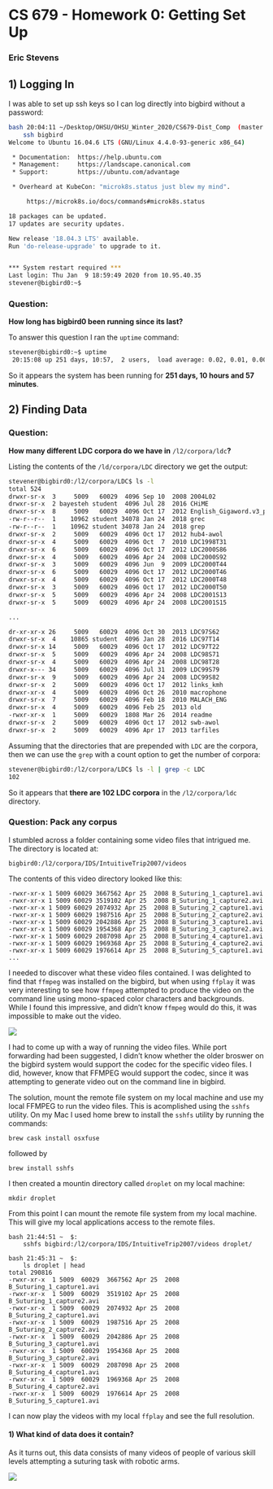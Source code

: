 # CS 679 - Homework 0: Getting Set Up
### Eric Stevens

## 1) Logging In

I was able to set up ssh keys so I can log directly into bigbird without a password:

```bash
bash 20:04:11 ~/Desktop/OHSU/OHSU_Winter_2020/CS679-Dist_Comp  (master *) $: 
    ssh bigbird
Welcome to Ubuntu 16.04.6 LTS (GNU/Linux 4.4.0-93-generic x86_64)

 * Documentation:  https://help.ubuntu.com
 * Management:     https://landscape.canonical.com
 * Support:        https://ubuntu.com/advantage

 * Overheard at KubeCon: "microk8s.status just blew my mind".

     https://microk8s.io/docs/commands#microk8s.status

18 packages can be updated.
17 updates are security updates.

New release '18.04.3 LTS' available.
Run 'do-release-upgrade' to upgrade to it.


*** System restart required ***
Last login: Thu Jan  9 18:59:49 2020 from 10.95.40.35
stevener@bigbird0:~$ 
```

### Question:
**How long has bigbird0 been running since its last?**

To answer this question I ran the `uptime` command:

```bash
stevener@bigbird0:~$ uptime
 20:15:08 up 251 days, 10:57,  2 users,  load average: 0.02, 0.01, 0.00
```

So it appears the system has been running for **251 days, 10 hours and 57 minutes**.


## 2) Finding Data
### Question:
**How many different LDC corpora do we have in** `/l2/corpora/ldc`**?**

Listing the contents of the `/ld/corpora/LDC` directory we get the output:

```bash
stevener@bigbird0:/l2/corpora/LDC$ ls -l
total 524
drwxr-sr-x  3     5009   60029  4096 Sep 10  2008 2004L02
drwxr-sr-x  2 bayesteh student  4096 Jul 28  2016 CHiME
drwxr-sr-x  8     5009   60029  4096 Oct 17  2012 English_Gigaword.v3_proc
-rw-r--r--  1    10962 student 34078 Jan 24  2018 grec
-rw-r--r--  1    10962 student 34078 Jan 24  2018 grep
drwxr-sr-x  2     5009   60029  4096 Oct 17  2012 hub4-awol
drwxr-sr-x  4     5009   60029  4096 Oct  7  2010 LDC1998T31
drwxr-sr-x  6     5009   60029  4096 Oct 17  2012 LDC2000S86
drwxr-sr-x  4     5009   60029  4096 Apr 24  2008 LDC2000S92
drwxr-sr-x  3     5009   60029  4096 Jun  9  2009 LDC2000T44
drwxr-sr-x  6     5009   60029  4096 Oct 17  2012 LDC2000T46
drwxr-sr-x  4     5009   60029  4096 Oct 17  2012 LDC2000T48
drwxr-sr-x  3     5009   60029  4096 Oct 17  2012 LDC2000T50
drwxr-sr-x  5     5009   60029  4096 Apr 24  2008 LDC2001S13
drwxr-sr-x  5     5009   60029  4096 Apr 24  2008 LDC2001S15

...

dr-xr-xr-x 26     5009   60029  4096 Oct 30  2013 LDC97S62
drwxr-sr-x  4    10865 student  4096 Jan 28  2016 LDC97T14
drwxr-sr-x 14     5009   60029  4096 Oct 17  2012 LDC97T22
drwxr-sr-x  5     5009   60029  4096 Apr 24  2008 LDC98S71
drwxr-sr-x  4     5009   60029  4096 Apr 24  2008 LDC98T28
drwxr-x--- 34     5009   60029  4096 Jul 31  2009 LDC99S79
drwxr-sr-x  9     5009   60029  4096 Apr 24  2008 LDC99S82
drwxr-sr-x  2     5009   60029  4096 Oct 17  2012 links_kmh
drwxr-xr-x  4     5009   60029  4096 Oct 26  2010 macrophone
drwxr-sr-x  7     5009   60029  4096 Feb 18  2010 MALACH_ENG
drwxr-sr-x  4     5009   60029  4096 Feb 25  2013 old
-rwxr-xr-x  1     5009   60029  1808 Mar 26  2014 readme
drwxr-sr-x  2     5009   60029  4096 Oct 17  2012 swb-awol
drwxr-sr-x  2     5009   60029  4096 Apr 17  2013 tarfiles
```

Assuming that the directories that are prepended with `LDC` are the corpora, then we can use the `grep` with a count option to get the number of corpora:

```bash
stevener@bigbird0:/l2/corpora/LDC$ ls -l | grep -c LDC
102
```

So it appears that **there are 102 LDC corpora** in the `/l2/corpora/ldc` directory.

### Question: Pack any corpus

I stumbled across a folder containing some video files that intrigued me. The directory is located at:

```
bigbird0:/l2/corpora/IDS/IntuitiveTrip2007/videos
``` 
The contents of this video directory looked like this:

```
-rwxr-xr-x 1 5009 60029 3667562 Apr 25  2008 B_Suturing_1_capture1.avi
-rwxr-xr-x 1 5009 60029 3519102 Apr 25  2008 B_Suturing_1_capture2.avi
-rwxr-xr-x 1 5009 60029 2074932 Apr 25  2008 B_Suturing_2_capture1.avi
-rwxr-xr-x 1 5009 60029 1987516 Apr 25  2008 B_Suturing_2_capture2.avi
-rwxr-xr-x 1 5009 60029 2042886 Apr 25  2008 B_Suturing_3_capture1.avi
-rwxr-xr-x 1 5009 60029 1954368 Apr 25  2008 B_Suturing_3_capture2.avi
-rwxr-xr-x 1 5009 60029 2087098 Apr 25  2008 B_Suturing_4_capture1.avi
-rwxr-xr-x 1 5009 60029 1969368 Apr 25  2008 B_Suturing_4_capture2.avi
-rwxr-xr-x 1 5009 60029 1976614 Apr 25  2008 B_Suturing_5_capture1.avi
...

```

I needed to discover what these video files contained. I was delighted to find that `ffmpeg` was installed on the bigbird, but when using `ffplay` it was very interesting to see how `ffmpeg` attempted to produce the video on the command line using mono-spaced color characters and backgrounds. While I found this impressive, and didn’t know `ffmpeg` would do this, it was impossible to make out the video.

<img src=ffplay.png>

I had to come up with a way of running the video files. While port forwarding had been suggested, I didn’t know whether the older broswer on the bigbird system would support the codec for the specific video files. I did, however, know that FFMPEG would support the codec, since it was attempting to generate video out on the command line in bigbird.

The solution, mount the remote file system on my local machine and use my local FFMPEG to run the video files. This is acomplished using the `sshfs` utility. On my Mac I used home brew to install the `sshfs` utility by running the commands:

```
brew cask install osxfuse
```
followed by
```
brew install sshfs
```

I then created a mountin directory called `droplet` on my local machine:
```
mkdir droplet
```

From this point I can mount the remote file system from my local machine. This will give my local applications access to the remote files.

```
bash 21:44:51 ~  $: 
    sshfs bigbird:/l2/corpora/IDS/IntuitiveTrip2007/videos droplet/

bash 21:45:31 ~  $: 
    ls droplet | head
total 290816
-rwxr-xr-x  1 5009  60029  3667562 Apr 25  2008 B_Suturing_1_capture1.avi
-rwxr-xr-x  1 5009  60029  3519102 Apr 25  2008 B_Suturing_1_capture2.avi
-rwxr-xr-x  1 5009  60029  2074932 Apr 25  2008 B_Suturing_2_capture1.avi
-rwxr-xr-x  1 5009  60029  1987516 Apr 25  2008 B_Suturing_2_capture2.avi
-rwxr-xr-x  1 5009  60029  2042886 Apr 25  2008 B_Suturing_3_capture1.avi
-rwxr-xr-x  1 5009  60029  1954368 Apr 25  2008 B_Suturing_3_capture2.avi
-rwxr-xr-x  1 5009  60029  2087098 Apr 25  2008 B_Suturing_4_capture1.avi
-rwxr-xr-x  1 5009  60029  1969368 Apr 25  2008 B_Suturing_4_capture2.avi
-rwxr-xr-x  1 5009  60029  1976614 Apr 25  2008 B_Suturing_5_capture1.avi
``` 

I can now play the videos with my local `ffplay` and see the full resolution.

#### 1) What kind of data does it contain?

As it turns out, this data consists of many videos of people of various skill levels attempting a suturing task with robotic arms.

<img src=ffplay_full.png>



